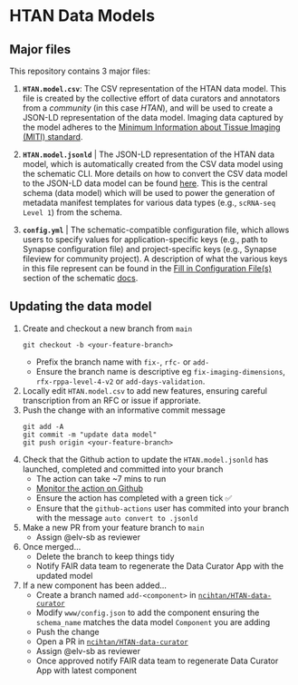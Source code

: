 # HTAN Data Models

## Major files

This repository contains 3 major files:

1. **`HTAN.model.csv`**: The CSV representation of the HTAN data model. This file is created by the collective effort of data curators and annotators from a *community* (in this case *HTAN*), and will be used to create a JSON-LD representation of the data model. Imaging data captured by the model adheres to the [Minimum Information about Tissue Imaging (MITI) standard](https://www.miti-consortium.org/).

2. **`HTAN.model.jsonld`** | The JSON-LD representation of the HTAN data model, which is automatically created from the CSV data model using the schematic CLI. More details on how to convert the CSV data model to the JSON-LD data model can be found [here](https://sage-schematic.readthedocs.io/en/develop/cli_reference.html#schematic-schema-convert). This is the central schema (data model) which will be used to power the generation of metadata manifest templates for various data types (e.g., `scRNA-seq Level 1`) from the schema.

3. **`config.yml`** | The schematic-compatible configuration file, which allows users to specify values for application-specific keys (e.g., path to Synapse configuration file) and project-specific keys (e.g., Synapse fileview for community project). A description of what the various keys in this file represent can be found in the [Fill in Configuration File(s)](https://sage-schematic.readthedocs.io/en/develop/README.html#fill-in-configuration-file-s) section of the schematic [docs](https://sage-schematic.readthedocs.io/en/develop/index.html).

## Updating the data model

1. Create and checkout a new branch from `main`
     ```
    git checkout -b <your-feature-branch>
    ```
    - Prefix the branch name with `fix-`, `rfc-` or `add-`
    - Ensure the branch name is descriptive eg `fix-imaging-dimensions`, `rfx-rppa-level-4-v2` or `add-days-validation`.
3. Locally edit `HTAN.model.csv` to add new features, ensuring careful transcription from an RFC or issue if approriate.
4. Push the change with an informative commit message
    ```
    git add -A
    git commit -m "update data model"
    git push origin <your-feature-branch>
    ```
5. Check that the Github action to update the `HTAN.model.jsonld` has launched, completed and committed into your branch
    - The action can take ~7 mins to run
    - [Monitor the action on Github](https://github.com/ncihtan/data-models/actions)
    - Ensure the action has completed with a green tick ✅
    - Ensure that the `github-actions` user has commited into your branch with the message `auto convert to .jsonld`
6.  Make a new PR from your feature branch to `main`
    - Assign @elv-sb as reviewer
7. Once merged...
    - Delete the branch to keep things tidy
    - Notify FAIR data team to regenerate the Data Curator App with the updated model
9. If a new component has been added...
    - Create a branch named `add-<component>` in [`ncihtan/HTAN-data-curator`](https://github.com/ncihtan/HTAN-data-curator)
    - Modify `www/config.json` to add the component ensuring the `schema_name` matches the data model `Component` you are adding
    - Push the change
    - Open a PR in [`ncihtan/HTAN-data-curator`](https://github.com/ncihtan/HTAN-data-curator)
    - Assign @elv-sb as reviewer
    - Once approved notify FAIR data team to regenerate Data Curator App with latest component

